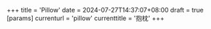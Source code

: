 +++
title = 'Pillow'
date = 2024-07-27T14:37:07+08:00
draft = true
[params]
  currenturl = 'pillow'
  currenttitle = '抱枕'
+++
